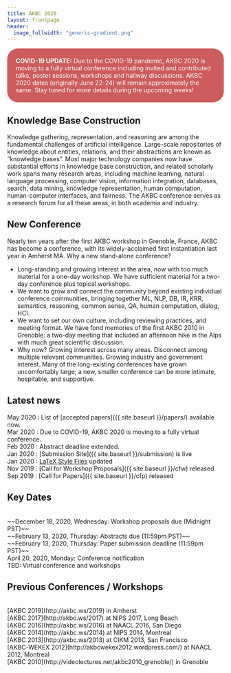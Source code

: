 ```yaml
---
title: AKBC 2020
layout: frontpage
header:
  image_fullwidth: "generic-gradient.png"
---
```


<div style='border-radius: 25px; padding: 20px; background: #CD5C5C; color: #FFFFFF;'>
<b>COVID-19 UPDATE:</b> Due to the COVID-19 pandemic, AKBC 2020 is moving to a fully virtual conference including invited and contributed talks, poster sessions, workshops and hallway discussions. AKBC 2020 dates (originally June 22-24) will remain approximately the same.  Stay tuned for more details during the upcoming weeks!
</div>

<!-- #### June 22-24 2020 -->

## Knowledge Base Construction

Knowledge gathering, representation, and reasoning are among the fundamental challenges of artificial intelligence. Large-scale repositories of knowledge about entities, relations, and their abstractions are known as “knowledge bases”. Most major technology companies now have substantial efforts in knowledge base construction, and related scholarly work spans many research areas, including machine learning, natural language processing, computer vision, information integration, databases, search, data mining, knowledge representation, human computation, human-computer interfaces, and fairness. The AKBC conference serves as a research forum for all these areas, in both academia and industry.

## New Conference

Nearly ten years after the first AKBC workshop in Grenoble, France, AKBC has become a conference, with its widely-acclaimed first instantiation last year in Amherst MA. Why a new stand-alone conference?

- Long-standing and growing interest in the area, now with too much material for a one-day workshop. We have sufficient material for a two-day conference plus topical workshops.
- We want to grow and connect the community beyond existing individual conference communities, bringing together ML, NLP, DB, IR, KRR, semantics, reasoning, common sense, QA, human computation, dialog, HCI.
- We want to set our own culture, including reviewing practices, and meeting format. We have fond memories of the first AKBC 2010 in Grenoble: a two-day meeting that included an afternoon hike in the Alps with much great scientific discussion.
- Why now? Growing interest across many areas. Disconnect among multiple relevant communities. Growing industry and government interest. Many of the long-existing conferences have grown uncomfortably large; a new, smaller conference can be more intimate, hospitable, and supportive.

## Latest news

May 2020 : List of [accepted papers]({{ site.baseurl }}/papers/) available now.<br/>
Mar 2020 : Due to COVID-19, AKBC 2020 is moving to a fully virtual conference.<br/>
Feb 2020 : Abstract deadline extended.<br />
Jan 2020 : [Submission Site]({{ site.baseurl }}/submission) is live<br />
Jan 2020 : [LaTeX Style Files](https://github.com/akbc-conference/style-files/blob/master/akbc-latex.zip?raw=true) updated<br />
Nov 2019 : [Call for Workshop Proposals]({{ site.baseurl }}/cfw) released <br />
Sep 2019 : [Call for Papers]({{ site.baseurl }}/cfp) released <br />

<a name="dates"></a>

## Key Dates

<br />
~~December 18, 2020, Wednesday: Workshop proposals due (Midnight PST)~~<br />
~~February 13, 2020, Thursday: Abstracts due (11:59pm PST)~~<br />
~~February 13, 2020, Thursday: Paper submission deadline (11:59pm PST)~~<br />
April 20, 2020, Monday: Conference notification<br />
TBD: Virtual conference and workshops<br />
<!--
June 22-23, 2020, Monday-Tuesday: Conference<br />
June 24, 2020, Wednesday: Workshops<br />
-->

## Previous Conferences / Workshops

<br />
[AKBC 2019](http://akbc.ws/2019) in Amherst <br />
[AKBC 2017](http://akbc.ws/2017) at NIPS 2017, Long Beach <br />
[AKBC 2016](http://akbc.ws/2016) at NAACL 2016, San Diego <br />
[AKBC 2014](http://akbc.ws/2014) at NIPS 2014, Montreal <br />
[AKBC 2013](http://akbc.ws/2013) at CIKM 2013, San Francisco <br />
[AKBC-WEKEX 2012](http://akbcwekex2012.wordpress.com/) at NAACL 2012, Montreal <br />
[AKBC 2010](http://videolectures.net/akbc2010_grenoble/) in Grenoble <br />
